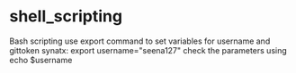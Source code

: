 # shell_scripting
Bash scripting
use export command to set variables for username and gittoken
synatx: export username="seena127"
check the parameters using echo $username
